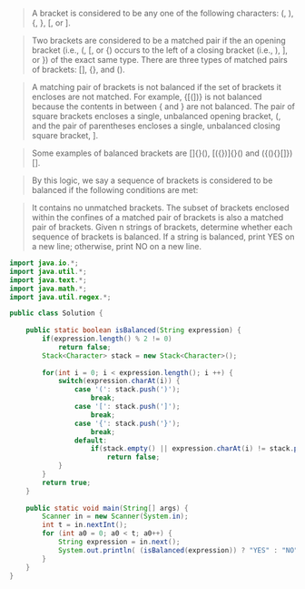 > A bracket is considered to be any one of the following characters: (, ), {, }, [, or ].

> Two brackets are considered to be a matched pair if the an opening bracket (i.e., (, [, or {) occurs to the left of a closing bracket (i.e., ), ], or }) of the exact same type. There are three types of matched pairs of brackets: [], {}, and ().

> A matching pair of brackets is not balanced if the set of brackets it encloses are not matched. For example, {[(])} is not balanced because the contents in between { and } are not balanced. The pair of square brackets encloses a single, unbalanced opening bracket, (, and the pair of parentheses encloses a single, unbalanced closing square bracket, ].

> Some examples of balanced brackets are []{}(), [({})]{}() and ({(){}[]})[].

> By this logic, we say a sequence of brackets is considered to be balanced if the following conditions are met:

> It contains no unmatched brackets.
> The subset of brackets enclosed within the confines of a matched pair of brackets is also a matched pair of brackets.
> Given n strings of brackets, determine whether each sequence of brackets is balanced. If a string is balanced, print YES on a new line; otherwise, print NO on a new line.

```java
import java.io.*;
import java.util.*;
import java.text.*;
import java.math.*;
import java.util.regex.*;

public class Solution {
    
    public static boolean isBalanced(String expression) {
        if(expression.length() % 2 != 0)
            return false;
        Stack<Character> stack = new Stack<Character>();
        
        for(int i = 0; i < expression.length(); i ++) {
            switch(expression.charAt(i)) {
                case '(': stack.push(')');
                    break;
                case '[': stack.push(']');
                    break;
                case '{': stack.push('}');
                    break;
                default: 
                    if(stack.empty() || expression.charAt(i) != stack.pop())
                        return false;
            }
        }
        return true;        
    }
  
    public static void main(String[] args) {
        Scanner in = new Scanner(System.in);
        int t = in.nextInt();
        for (int a0 = 0; a0 < t; a0++) {
            String expression = in.next();
            System.out.println( (isBalanced(expression)) ? "YES" : "NO" );
        }
    }
}
```
